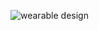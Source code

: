 ![wearable design](https://user-images.githubusercontent.com/46984887/154849064-79735452-5960-4a4a-9b6e-45b584d91ebf.jpeg)

